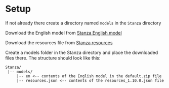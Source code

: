 # Setup

If not already there create a directory named `models` in the `Stanza` directory

Download the English model from [Stanza English model](https://huggingface.co/stanfordnlp/stanza-en/blob/main/models/default.zip) 

Download the resources file from [Stanza resources](https://github.com/stanfordnlp/stanza-resources/blob/main/resources_1.10.0.json)

Create a models folder in the Stanza directory and place the downloaded files there. The structure should look like this:

```
Stanza/
 |-- models/
     |-- en <-- contents of the English model in the default.zip file
     |-- resources.json <-- contents of the resources_1.10.0.json file

```
